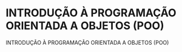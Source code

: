 # INTRODUÇÃO À PROGRAMAÇÃO ORIENTADA A OBJETOS (POO)
 INTRODUÇÃO À PROGRAMAÇÃO ORIENTADA A OBJETOS (POO)
